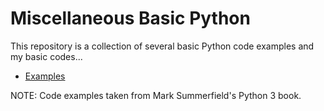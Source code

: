 # Miscellaneous Basic Python

This repository is a collection of several basic Python code examples and my basic codes...

- [Examples](https://github.com/fabioschorn/python-basico-diversos/tree/main/examples)

NOTE: Code examples taken from Mark Summerfield's Python 3 book.